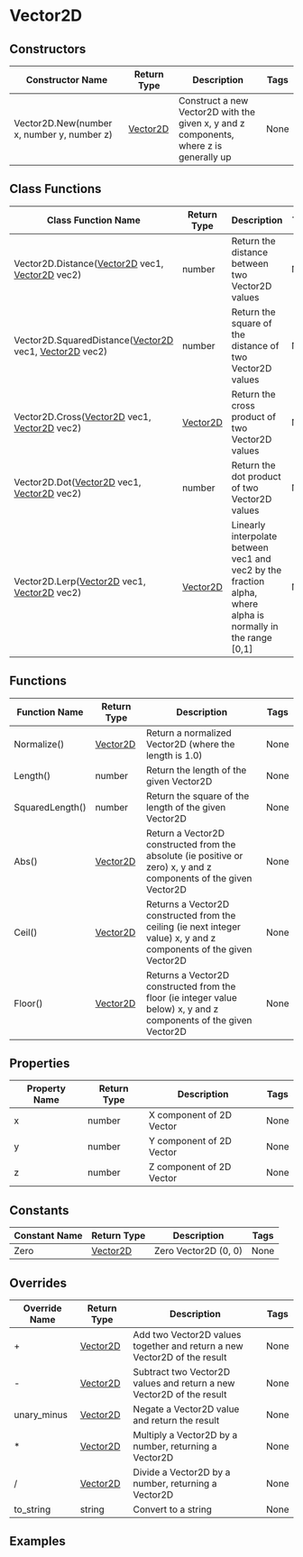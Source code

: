 # Vector2D

## Constructors

| Constructor Name | Return Type | Description | Tags |
|---------------|-------------|-------------|------|
| Vector2D.New(number x, number y, number z) | [Vector2D](vector_2d) | Construct a new Vector2D with the given x, y and z components, where z is generally up | None |

## Class Functions

| Class Function Name | Return Type | Description | Tags |
|---------------|-------------|-------------|------|
| Vector2D.Distance([Vector2D](vector_2d) vec1, [Vector2D](vector_2d) vec2) | number | Return the distance between two Vector2D values | None |
| Vector2D.SquaredDistance([Vector2D](vector_2d) vec1, [Vector2D](vector_2d) vec2) | number | Return the square of the distance of two Vector2D values | None |
| Vector2D.Cross([Vector2D](vector_2d) vec1, [Vector2D](vector_2d) vec2) | [Vector2D](vector_2d) | Return the cross product of two Vector2D values | None |
| Vector2D.Dot([Vector2D](vector_2d) vec1, [Vector2D](vector_2d) vec2) | number | Return the dot product of two Vector2D values | None |
| Vector2D.Lerp([Vector2D](vector_2d) vec1, [Vector2D](vector_2d) vec2) | [Vector2D](vector_2d) | Linearly interpolate between vec1 and vec2 by the fraction alpha, where alpha is normally in the range [0,1] | None |

## Functions

| Function Name | Return Type | Description | Tags |
|---------------|-------------|-------------|------|
| Normalize() | [Vector2D](vector_2d) | Return a normalized Vector2D (where the length is 1.0) | None |
| Length() | number | Return the length of the given Vector2D | None |
| SquaredLength() | number | Return the square of the length of the given Vector2D | None |
| Abs() | [Vector2D](vector_2d) | Return a Vector2D constructed from the absolute (ie positive or zero) x, y and z components of the given Vector2D | None |
| Ceil() | [Vector2D](vector_2d) | Returns a Vector2D constructed from the ceiling (ie next integer value) x, y and z components of the given Vector2D | None |
| Floor() | [Vector2D](vector_2d) | Returns a Vector2D constructed from the floor (ie integer value below) x, y and z components of the given Vector2D | None |

## Properties

| Property Name | Return Type | Description | Tags |
|---------------|-------------|-------------|------|
| x | number | X component of 2D Vector	| None |
| y | number | Y component of 2D Vector | None |
| z | number | Z component of 2D Vector | None |

## Constants

| Constant Name | Return Type | Description | Tags |
|---------------|-------------|-------------|------|
| Zero | [Vector2D](vector_2d) | Zero Vector2D (0, 0) | None |

## Overrides 

| Override Name | Return Type | Description | Tags |
|---------------|-------------|-------------|------|
| + | [Vector2D](vector_2d) | Add two Vector2D values together and return a new Vector2D of the result | None |
| - | [Vector2D](vector_2d) | Subtract two Vector2D values and return a new Vector2D of the result | None |
| unary_minus | [Vector2D](vector_2d) | Negate a Vector2D value and return the result | None |
| * | [Vector2D](vector_2d) | Multiply a Vector2D by a number, returning a Vector2D | None |
| / | [Vector2D](vector_2d) | Divide a Vector2D by a number, returning a Vector2D | None |
| to_string | string | Convert to a string | None |

## Examples